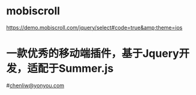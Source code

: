 # mobiscroll
https://demo.mobiscroll.com/jquery/select#code=true&amp;theme=ios

# 一款优秀的移动端插件，基于Jquery开发，适配于Summer.js

#chenliw@yonyou.com
